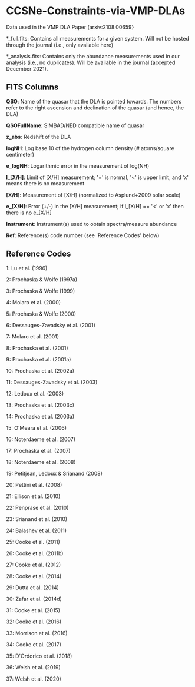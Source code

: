 # CCSNe-Constraints-via-VMP-DLAs
Data used in the VMP DLA Paper (arxiv:2108.00659}

*_full.fits: Contains all measurements for a given system. Will not be hosted through the journal (i.e., only available here)

*_analysis.fits: Contains only the abundance measurements used in our analysis (i.e., no duplicates). Will be available in the journal (accepted December 2021).


## FITS Columns ##

**QSO**: Name of the quasar that the DLA is pointed towards. The numbers refer to the right ascension and declination of the quasar (and hence, the DLA)

**QSOFullName**: SIMBAD/NED compatible name of quasar

**z_abs**: Redshift of the DLA

**logNH**: Log base 10 of the hydrogen column density (# atoms/square centimeter)

**e_logNH**: Logarithmic error in the measurement of log(NH)

**l_[X/H]**: Limit of [X/H] measurement; '=' is normal, '<' is upper limit, and 'x' means there is no measurement 

**[X/H]**: Measurement of [X/H] (normalized to Asplund+2009 solar scale)

**e_[X/H]**: Error (+/-) in the [X/H] measurement; if l_[X/H] == '<' or 'x' then there is no e_[X/H]

**Instrument**: Instrument(s) used to obtain spectra/measure abundance

**Ref**: Reference(s) code number (see 'Reference Codes' below)


## Reference Codes ##

1: Lu et al. (1996)

2: Prochaska & Wolfe (1997a)

3: Prochaska & Wolfe (1999)

4: Molaro et al. (2000)

5: Prochaska & Wolfe (2000)

6: Dessauges-Zavadsky et al. (2001)

7: Molaro et al. (2001)

8: Prochaska et al. (2001)

9: Prochaska et al. (2001a)

10: Prochaska et al. (2002a)

11: Dessauges-Zavadsky et al. (2003)

12: Ledoux et al. (2003)

13: Prochaska et al. (2003c)

14: Prochaska et al. (2003a)

15: O'Meara et al. (2006)

16: Noterdaeme et al. (2007)

17: Prochaska et al. (2007)

18: Noterdaeme et al. (2008)

19: Petitjean, Ledoux & Srianand (2008)

20: Pettini et al. (2008)

21: Ellison et al. (2010)

22: Penprase et al. (2010)

23: Srianand et al. (2010)

24: Balashev et al. (2011)

25: Cooke et al. (2011)

26: Cooke et al. (2011b)

27: Cooke et al. (2012)

28: Cooke et al. (2014)

29: Dutta et al. (2014)

30: Zafar et al. (2014d)

31: Cooke et al. (2015)

32: Cooke et al. (2016)

33: Morrison et al. (2016)

34: Cooke et al. (2017)

35: D'Ordorico et al. (2018)

36: Welsh et al. (2019)

37: Welsh et al. (2020)
